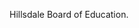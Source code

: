 ﻿---
fname: 'Dennis'
lname: 'Hladik'
id: 941
published: False
layout: judge-bio
---
Hillsdale Board of Education.
